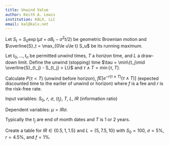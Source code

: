```yaml
---
title: Unwind Value
author: Keith A. Lewis
institution: KALX, LLC
email: kal@kalx.net
---
```


Let $S_t = S_0\exp(\mu t + \sigma B_t - \sigma^2t/2)$ be geometric Brownian motion
and $\overline{S}_t = \max_{0\le u\le t} S_u$ be its running maximum.

Let $t_0,\ldots,t_n$ be permitted _unwind_ times, $T$ a _horizon_ time, and $L$ a draw-down limit.
Define the unwind (stopping) time $\tau = \min\{t_j\mid \overline{S}_{t_j} - S_{t_j} > L\}$
and $\tau\wedge T = \min\{\tau, T\}$.

Calculate $P(\tau < T)$ (unwind before horizon), $fE[e^{-r(\tau\wedge T)}(\tau\wedge T)]$
(expected discounted time to the earlier of unwind or horizon) where $f$ is a fee and $r$ is the risk-free rate.

Input variables: $S_0$, $r$, $\sigma$, $(t_j)$, $T$, $L$, $IR$ (information ratio)

Dependent variables: $\mu = IR \sigma$.

Typically the $t_j$ are end of month dates and $T$ is 1 or 2 years.

Create a table for $IR\in\{0.5, 1, 1.5\}$ and $L = \{5, 7.5, 10\}$ with $S_0 = 100$,
$\sigma = 5\%$, $r = 4.5\%$, and $f = 1\%$.
